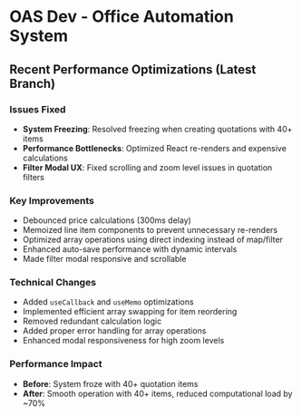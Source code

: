 # OAS Dev - Office Automation System

## Recent Performance Optimizations (Latest Branch)

### Issues Fixed
- **System Freezing**: Resolved freezing when creating quotations with 40+ items
- **Performance Bottlenecks**: Optimized React re-renders and expensive calculations
- **Filter Modal UX**: Fixed scrolling and zoom level issues in quotation filters

### Key Improvements
- Debounced price calculations (300ms delay)
- Memoized line item components to prevent unnecessary re-renders
- Optimized array operations using direct indexing instead of map/filter
- Enhanced auto-save performance with dynamic intervals
- Made filter modal responsive and scrollable

### Technical Changes
- Added `useCallback` and `useMemo` optimizations
- Implemented efficient array swapping for item reordering
- Removed redundant calculation logic
- Added proper error handling for array operations
- Enhanced modal responsiveness for high zoom levels

### Performance Impact
- **Before**: System froze with 40+ quotation items
- **After**: Smooth operation with 40+ items, reduced computational load by ~70%
